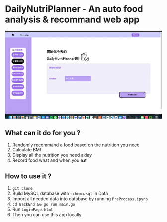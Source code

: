 # DailyNutriPlanner - An auto food analysis & recommand web app

![DailyNutriPlanner Main Page](Docs/daily_nutri_main_page.webp)

## What can it do for you ?
1. Randomly recommand a food based on the nutrition you need
2. Calculate BMI
3. Display all the nutrition you need a day
4. Record food what and when you eat 

## How to use it ?
1. `git clone`
2. Build MySQL database with `schema.sql` in Data
3. Import all needed data into database by running `PreProcess.ipynb`
4. `cd BackEnd && go run main.go`
5. Run `LoginPage.html`
6. Then you can use this app locally